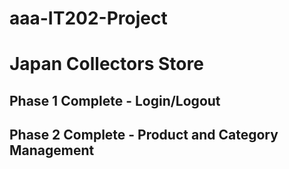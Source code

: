 # aaa-IT202-Project
# Japan Collectors Store
## Phase 1 Complete - Login/Logout
## Phase 2 Complete - Product and Category Management